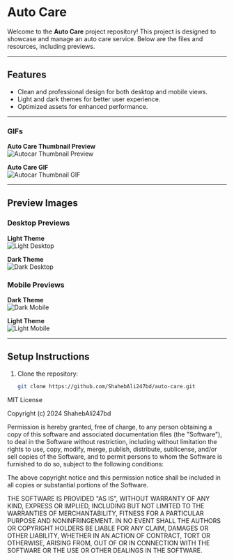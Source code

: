 # Auto Care

Welcome to the **Auto Care** project repository! This project is designed to showcase and manage an auto care service. Below are the files and resources, including previews.

---

## **Features**
- Clean and professional design for both desktop and mobile views.
- Light and dark themes for better user experience.
- Optimized assets for enhanced performance.

---


### **GIFs**

**Auto Care Thumbnail Preview**  
![Autocar Thumbnail Preview](autocar-thumb-gif_preview.gif)

**Auto Care GIF**  
![Autocar Thumbnail GIF](autocar-thumb-gif.gif)

---

## **Preview Images**

### Desktop Previews

**Light Theme**  
![Light Desktop](light-desktop.png)


**Dark Theme**  
![Dark Desktop](dark-desk.png)

### Mobile Previews

**Dark Theme**  
![Dark Mobile](dark-mob.png)

**Light Theme**  
![Light Mobile](light-mob.png)

---


## **Setup Instructions**

1. Clone the repository:
   ```bash
   git clone https://github.com/ShahebAli247bd/auto-care.git


MIT License

Copyright (c) 2024 ShahebAli247bd

Permission is hereby granted, free of charge, to any person obtaining a copy
of this software and associated documentation files (the "Software"), to deal
in the Software without restriction, including without limitation the rights
to use, copy, modify, merge, publish, distribute, sublicense, and/or sell
copies of the Software, and to permit persons to whom the Software is
furnished to do so, subject to the following conditions:

The above copyright notice and this permission notice shall be included in all
copies or substantial portions of the Software.

THE SOFTWARE IS PROVIDED "AS IS", WITHOUT WARRANTY OF ANY KIND, EXPRESS OR
IMPLIED, INCLUDING BUT NOT LIMITED TO THE WARRANTIES OF MERCHANTABILITY,
FITNESS FOR A PARTICULAR PURPOSE AND NONINFRINGEMENT. IN NO EVENT SHALL THE
AUTHORS OR COPYRIGHT HOLDERS BE LIABLE FOR ANY CLAIM, DAMAGES OR OTHER
LIABILITY, WHETHER IN AN ACTION OF CONTRACT, TORT OR OTHERWISE, ARISING FROM,
OUT OF OR IN CONNECTION WITH THE SOFTWARE OR THE USE OR OTHER DEALINGS IN THE
SOFTWARE.
